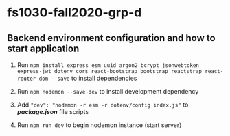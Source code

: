 # fs1030-fall2020-grp-d

## Backend environment configuration and how to start application ## 

1.  Run `npm install express esm uuid argon2 bcrypt jsonwebtoken express-jwt dotenv cors react-bootstrap bootstrap reactstrap react-router-dom --save` to install dependencies

2.  Run `npm nodemon --save-dev` to install development dependency

3.  Add `"dev": "nodemon -r esm -r dotenv/config index.js"` to ***package.json*** file scripts
   
4.  Run `npm run dev` to begin nodemon instance (start server)